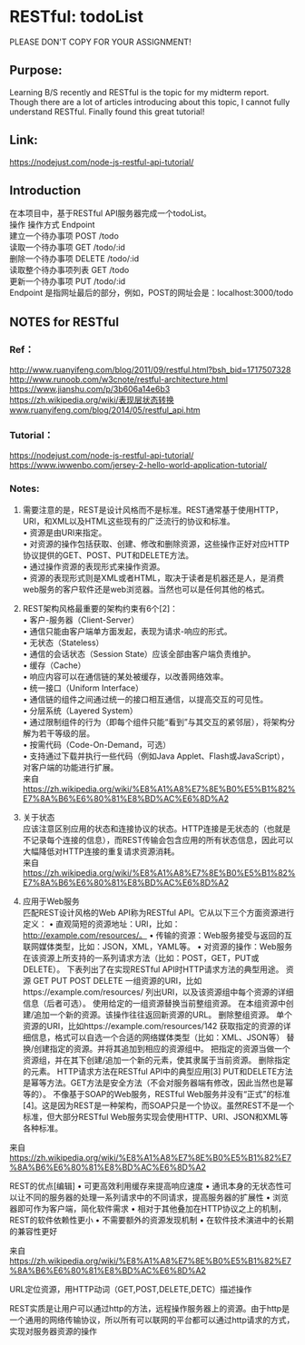 # RESTful: todoList

PLEASE DON'T COPY FOR YOUR ASSIGNMENT!  

## Purpose:
Learning B/S recently and RESTful is the topic for my midterm report. Though there are a lot of articles introducing about this topic, I cannot fully understand RESTful. Finally found this great tutorial! 

## Link:
https://nodejust.com/node-js-restful-api-tutorial/

## Introduction
在本项目中，基于RESTful API服务器完成一个todoList。  
操作					操作方式		Endpoint  
建立一个待办事项		POST		/todo  
读取一个待办事项		GET			/todo/:id  
删除一个待办事项		DELETE		/todo/:id  
读取整个待办事项列表	GET			/todo  
更新一个待办事项		PUT			/todo/:id  
Endpoint 是指网址最后的部分，例如，POST的网址会是：localhost:3000/todo

## NOTES for RESTful
### Ref：
http://www.ruanyifeng.com/blog/2011/09/restful.html?bsh_bid=1717507328   
http://www.runoob.com/w3cnote/restful-architecture.html   
https://www.jianshu.com/p/3b606a14e6b3   
https://zh.wikipedia.org/wiki/表现层状态转换   
www.ruanyifeng.com/blog/2014/05/restful_api.htm   

### Tutorial：
https://nodejust.com/node-js-restful-api-tutorial/  
https://www.iwwenbo.com/jersey-2-hello-world-application-tutorial/  

### Notes:
1. 需要注意的是，REST是设计风格而不是标准。REST通常基于使用HTTP，URI，和XML以及HTML这些现有的广泛流行的协议和标准。   
  • 资源是由URI来指定。      
  • 对资源的操作包括获取、创建、修改和删除资源，这些操作正好对应HTTP协议提供的GET、POST、PUT和DELETE方法。     
  • 通过操作资源的表现形式来操作资源。     
  • 资源的表现形式则是XML或者HTML，取决于读者是机器还是人，是消费web服务的客户软件还是web浏览器。当然也可以是任何其他的格式。     

2. REST架构风格最重要的架构约束有6个[2]：   
  • 客户-服务器（Client-Server）    
  • 通信只能由客户端单方面发起，表现为请求-响应的形式。   
  • 无状态（Stateless）    
  • 通信的会话状态（Session State）应该全部由客户端负责维护。   
  • 缓存（Cache）    
  • 响应内容可以在通信链的某处被缓存，以改善网络效率。   
  • 统一接口（Uniform Interface）    
  • 通信链的组件之间通过统一的接口相互通信，以提高交互的可见性。   
  • 分层系统（Layered System）    
  • 通过限制组件的行为（即每个组件只能“看到”与其交互的紧邻层），将架构分解为若干等级的层。  
  • 按需代码（Code-On-Demand，可选）    
  • 支持通过下载并执行一些代码（例如Java Applet、Flash或JavaScript），对客户端的功能进行扩展。    
  来自 <https://zh.wikipedia.org/wiki/%E8%A1%A8%E7%8E%B0%E5%B1%82%E7%8A%B6%E6%80%81%E8%BD%AC%E6%8D%A2>    

3. 关于状态   
  应该注意区别应用的状态和连接协议的状态。HTTP连接是无状态的（也就是不记录每个连接的信息），而REST传输会包含应用的所有状态信息，因此可以大幅降低对HTTP连接的重复请求资源消耗。  
  来自 <https://zh.wikipedia.org/wiki/%E8%A1%A8%E7%8E%B0%E5%B1%82%E7%8A%B6%E6%80%81%E8%BD%AC%E6%8D%A2>      

4. 应用于Web服务    
匹配REST设计风格的Web API称为RESTful API。它从以下三个方面资源进行定义：
• 直观简短的资源地址：URI，比如：http://example.com/resources/。
• 传输的资源：Web服务接受与返回的互联网媒体类型，比如：JSON，XML，YAML等。
• 对资源的操作：Web服务在该资源上所支持的一系列请求方法（比如：POST，GET，PUT或DELETE）。
下表列出了在实现RESTful API时HTTP请求方法的典型用途。
资源	GET	PUT	POST	DELETE
一组资源的URI，比如https://example.com/resources/	列出URI，以及该资源组中每个资源的详细信息（后者可选）。	使用给定的一组资源替换当前整组资源。	在本组资源中创建/追加一个新的资源。该操作往往返回新资源的URL。	删除整组资源。
单个资源的URI，比如https://example.com/resources/142	获取指定的资源的详细信息，格式可以自选一个合适的网络媒体类型（比如：XML、JSON等）	替换/创建指定的资源。并将其追加到相应的资源组中。	把指定的资源当做一个资源组，并在其下创建/追加一个新的元素，使其隶属于当前资源。	删除指定的元素。
HTTP请求方法在RESTful API中的典型应用[3] 
PUT和DELETE方法是幂等方法。GET方法是安全方法（不会对服务器端有修改，因此当然也是幂等的）。
不像基于SOAP的Web服务，RESTful Web服务并没有“正式”的标准[4]。这是因为REST是一种架构，而SOAP只是一个协议。虽然REST不是一个标准，但大部分RESTful Web服务实现会使用HTTP、URI、JSON和XML等各种标准。

来自 <https://zh.wikipedia.org/wiki/%E8%A1%A8%E7%8E%B0%E5%B1%82%E7%8A%B6%E6%80%81%E8%BD%AC%E6%8D%A2> 

REST的优点[编辑]
• 可更高效利用缓存来提高响应速度
• 通讯本身的无状态性可以让不同的服务器的处理一系列请求中的不同请求，提高服务器的扩展性
• 浏览器即可作为客户端，简化软件需求
• 相对于其他叠加在HTTP协议之上的机制，REST的软件依赖性更小
• 不需要额外的资源发现机制
• 在软件技术演进中的长期的兼容性更好

来自 <https://zh.wikipedia.org/wiki/%E8%A1%A8%E7%8E%B0%E5%B1%82%E7%8A%B6%E6%80%81%E8%BD%AC%E6%8D%A2> 





URL定位资源，用HTTP动词（GET,POST,DELETE,DETC）描述操作

REST实质是让用户可以通过http的方法，远程操作服务器上的资源。由于http是一个通用的网络传输协议，所以所有可以联网的平台都可以通过http请求的方式，实现对服务器资源的操作


